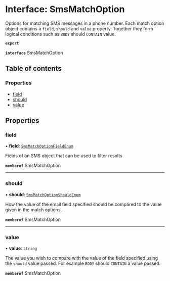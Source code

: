 # Interface: SmsMatchOption

Options for matching SMS messages in a phone number. Each match option object contains a `field`, `should` and `value` property. Together they form logical conditions such as `BODY` should `CONTAIN` value.

**`export`**

**`interface`** SmsMatchOption

## Table of contents

### Properties

- [field](SmsMatchOption.md#field)
- [should](SmsMatchOption.md#should)
- [value](SmsMatchOption.md#value)

## Properties

### <a id="field" name="field"></a> field

• **field**: [`SmsMatchOptionFieldEnum`](../enums/SmsMatchOptionFieldEnum.md)

Fields of an SMS object that can be used to filter results

**`memberof`** SmsMatchOption

___

### <a id="should" name="should"></a> should

• **should**: [`SmsMatchOptionShouldEnum`](../enums/SmsMatchOptionShouldEnum.md)

How the value of the email field specified should be compared to the value given in the match options.

**`memberof`** SmsMatchOption

___

### <a id="value" name="value"></a> value

• **value**: `string`

The value you wish to compare with the value of the field specified using the `should` value passed. For example `BODY` should `CONTAIN` a value passed.

**`memberof`** SmsMatchOption
